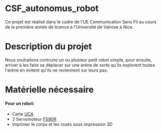 # CSF_autonomus_robot

Ce projet est réalisé dans le cadre de l'UE Communication Sans Fil au cours de la première année de licence à l'Université de Valrose à Nice.

# Description du projet

Nous souhaitons contruire un ou plusieur petit robot simple, pour ensuite, arriver à les faire se déplacer sur une arène de sorte qu'ils explorent toutes l'arène en évitent qu'ils ne reviennent sur leurs pas.

# Matérielle nécessaire

#### Pour un robot:
- Carte [UCA](https://github.com/FabienFerrero/UCA21)
- 2 Servomoteur [FS90R](https://www.gotronic.fr/art-servomoteur-fs90r-25838.htm)
- Imprimer le corps et les roues sous impression 3D
